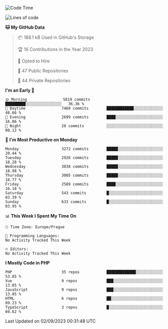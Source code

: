 <!--START_SECTION:waka-->
![Code Time](http://img.shields.io/badge/Code%20Time-1%2C583%20hrs%2058%20mins-blue)

![Lines of code](https://img.shields.io/badge/From%20Hello%20World%20I%27ve%20Written-5.2%20million%20lines%20of%20code-blue)

**🐱 My GitHub Data** 

> 📦 188.1 kB Used in GitHub's Storage 
 > 
> 🏆 16 Contributions in the Year 2023
 > 
> 💼 Opted to Hire
 > 
> 📜 47 Public Repositories 
 > 
> 🔑 44 Private Repositories 
 > 
**I'm an Early 🐤** 

```text
🌞 Morning                5819 commits        █████████░░░░░░░░░░░░░░░░   36.36 % 
🌆 Daytime                7468 commits        ████████████░░░░░░░░░░░░░   46.66 % 
🌃 Evening                2699 commits        ████░░░░░░░░░░░░░░░░░░░░░   16.86 % 
🌙 Night                  20 commits          ░░░░░░░░░░░░░░░░░░░░░░░░░   00.12 % 
```
📅 **I'm Most Productive on Monday** 

```text
Monday                   3272 commits        █████░░░░░░░░░░░░░░░░░░░░   20.44 % 
Tuesday                  2926 commits        █████░░░░░░░░░░░░░░░░░░░░   18.28 % 
Wednesday                3038 commits        █████░░░░░░░░░░░░░░░░░░░░   18.98 % 
Thursday                 3005 commits        █████░░░░░░░░░░░░░░░░░░░░   18.77 % 
Friday                   2589 commits        ████░░░░░░░░░░░░░░░░░░░░░   16.18 % 
Saturday                 543 commits         █░░░░░░░░░░░░░░░░░░░░░░░░   03.39 % 
Sunday                   633 commits         █░░░░░░░░░░░░░░░░░░░░░░░░   03.95 % 
```


📊 **This Week I Spent My Time On** 

```text
🕑︎ Time Zone: Europe/Prague

💬 Programming Languages: 
No Activity Tracked This Week

🔥 Editors: 
No Activity Tracked This Week
```

**I Mostly Code in PHP** 

```text
PHP                      35 repos            █████████████░░░░░░░░░░░░   53.85 % 
Vue                      9 repos             ███░░░░░░░░░░░░░░░░░░░░░░   13.85 % 
JavaScript               9 repos             ███░░░░░░░░░░░░░░░░░░░░░░   13.85 % 
HTML                     6 repos             ██░░░░░░░░░░░░░░░░░░░░░░░   09.23 % 
TypeScript               3 repos             █░░░░░░░░░░░░░░░░░░░░░░░░   04.62 % 
```




 Last Updated on 02/09/2023 00:31:48 UTC
<!--END_SECTION:waka-->
<!--
**AlexKratky/AlexKratky** is a ✨ _special_ ✨ repository because its `README.md` (this file) appears on your GitHub profile.

Here are some ideas to get you started:

- 🔭 I’m currently working on ...
- 🌱 I’m currently learning ...
- 👯 I’m looking to collaborate on ...
- 🤔 I’m looking for help with ...
- 💬 Ask me about ...
- 📫 How to reach me: ...
- 😄 Pronouns: ...
- ⚡ Fun fact: ...
-->
